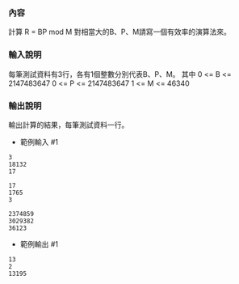 ### 內容
計算 R = BP mod M
對相當大的B、P、M請寫一個有效率的演算法來。

### 輸入說明
每筆測試資料有3行，各有1個整數分別代表B、P、M。
其中 0 <= B <= 2147483647      0 <= P <= 2147483647      1 <= M <= 46340

### 輸出說明
輸出計算的結果，每筆測試資料一行。

- 範例輸入 #1
```
3
18132
17

17
1765
3

2374859
3029382
36123
```
- 範例輸出 #1
```
13
2
13195
```